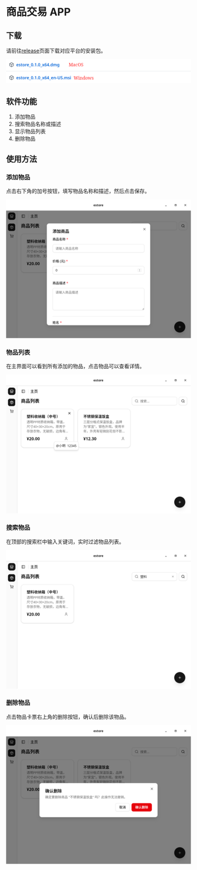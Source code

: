 # 商品交易 APP

## 下载

请前往[release](https://github.com/EmmetZ/CS3331-estore/releases/latest)页面下载对应平台的安装包。

![download](./assets/download.png)

## 软件功能

1. 添加物品
2. 搜索物品名称或描述
3. 显示物品列表
4. 删除物品

## 使用方法

### 添加物品

点击右下角的加号按钮，填写物品名称和描述，然后点击保存。

![add](./assets/add.png)

### 物品列表

在主界面可以看到所有添加的物品，点击物品可以查看详情。

![list](./assets/list.png)

### 搜索物品

在顶部的搜索栏中输入关键词，实时过滤物品列表。

![search](./assets/search.png)

### 删除物品

点击物品卡票右上角的删除按钮，确认后删除该物品。

![delete](./assets/delete.png)
